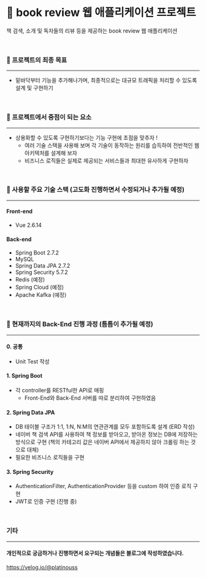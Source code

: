 # :green_book: book review 웹 애플리케이션 프로젝트
책 검색, 소개 및 독자들의 리뷰 등을 제공하는 book review 웹 애플리케이션

<br/>

### :pushpin: 프로젝트의 최종 목표
___
* 밑바닥부터 기능을 추가해나가며, 최종적으로는 대규모 트래픽을 처리할 수 있도록 설계 및 구현하기

<br/>

### :pushpin: 프로젝트에서 중점이 되는 요소
___
* 상용화할 수 있도록 구현하기보다는 기능 구현에 초점을 맞추자 !
  * 여러 기술 스택을 사용해 보며 각 기술이 동작하는 원리를 습득하여 전반적인 웹 아키텍처를 설계해 보자
  * 비즈니스 로직들은 실제로 제공되는 서비스들과 최대한 유사하게 구현하자

<br/>

### :paperclip: 사용할 주요 기술 스택 (고도화 진행하면서 수정되거나 추가될 예정)
___
#### Front-end
* Vue 2.6.14
#### Back-end
* Spring Boot 2.7.2
* MySQL
* Spring Data JPA 2.7.2
* Spring Security 5.7.2
* Redis (예정)
* Spring Cloud (예정)
* Apache Kafka (예정)

<br/>

### :bookmark: 현재까지의 Back-End 진행 과정 (틈틈이 추가될 예정)
___
#### 0. 공통
* Unit Test 작성
#### 1. Spring Boot
* 각 controller를 RESTful한 API로 매핑
    * Front-End와 Back-End 서버를 따로 분리하여 구현하였음
#### 2. Spring Data JPA
* DB 테이블 구조가 1:1, 1:N, N:M의 연관관계를 모두 포함하도록 설계 (ERD 작성)
* 네이버 책 검색 API를 사용하여 책 정보를 받아오고, 받아온 정보는 DB에 저장하는 방식으로 구현 (책의 카테고리 값은 네이버 API에서 제공하지 않아 크롤링 하는 것으로 대체)
* 필요한 비즈니스 로직들을 구현
#### 3. Spring Security
* AuthenticationFilter, AuthenticationProvider 등을 custom 하여 인증 로직 구현
* JWT로 인증 구현 (진행 중)

<br/>

### 기타
___
#### 개인적으로 궁금하거나 진행하면서 요구되는 개념들은 블로그에 작성하였습니다.
https://velog.io/@platinouss